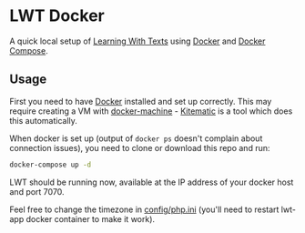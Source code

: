 # LWT Docker

A quick local setup of [Learning With Texts][1] using [Docker][2]
and [Docker Compose](3).

## Usage

First you need to have [Docker][2] installed and set up correctly.
This may require creating a VM with [docker-machine][4] - [Kitematic][5] is
a tool which does this automatically.

When docker is set up (output of `docker ps` doesn't complain about connection
issues), you need to clone or download this repo and run:

```sh
docker-compose up -d
```

LWT should be running now, available at the IP address of your docker host
and port 7070.

Feel free to change the timezone in [config/php.ini](config/php.ini) (you'll
need to restart lwt-app docker container to make it work).

[1]: http://lwt.sf.net/
[2]: https://www.docker.com/
[3]: https://docs.docker.com/compose/overview/
[4]: https://docs.docker.com/machine/overview/
[5]: https://kitematic.com/
